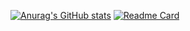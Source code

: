  [![Anurag's GitHub stats](https://github-readme-stats.vercel.app/api?username=iomes2&show_icons=true&theme=codeSTACKr)](https://github.com/iomes2/github-readme-stats)
[![Readme Card](https://github-readme-stats.vercel.app/api/pin/?username=iomes2&repo=iomes2.github.io&theme=codeSTACKr)](https://github.com/iomes2/github-readme-stats)

<!--  [![skill](https://pure-escarpment-54474.herokuapp.com/api?type=html)](https://github.com/betterTisen/github-skill-card)  [![skill](https://pure-escarpment-54474.herokuapp.com/api?type=css)](https://github.com/betterTisen/github-skill-card)  [![skill](https://pure-escarpment-54474.herokuapp.com/api?type=javascript)](https://github.com/betterTisen/github-skill-card)  [![skill](https://pure-escarpment-54474.herokuapp.com/api?type=vue)](https://github.com/betterTisen/github-skill-card)
  -->
 
